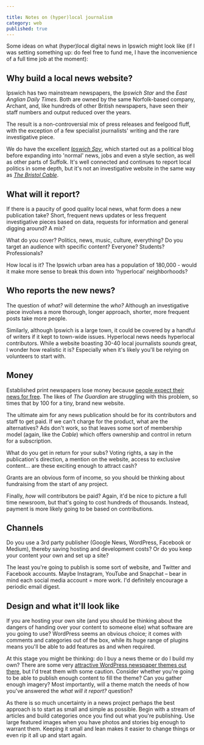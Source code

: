 ```yaml
---

title: Notes on (hyper)local journalism
category: web
published: true
---
```



Some ideas on what (hyper)local digital news in Ipswich might look like (if I was setting something up: do feel free to fund me, I have the inconvenience of a full time job at the moment):

## Why build a local news website?

Ipswich has two mainstream newspapers, the <cite>Ipswich Star</cite> and the <cite>East Anglian Daily Times</cite>. Both are owned by the same Norfolk-based company, Archant, and, like hundreds of other British newspapers, have seen their staff numbers and output reduced over the years.

The result is a non-controversial mix of press releases and feelgood fluff, with the exception of a few specialist journalists' writing and the rare investigative piece.

We do have the excellent <cite>[Ipswich Spy](https://ipswichspy.com/)</cite>, which started out as a political blog before expanding into 'normal' news, jobs and even a style section, as well as other parts of Suffolk. It's well connected and continues to report local politics in some depth, but it's not an investigative website in the same way as <cite>[The Bristol Cable](https://thebristolcable.org/)</cite>.

## What will it report?

If there is a paucity of good quality local news, what form does a new publication take? Short, frequent news updates or less frequent investigative pieces based on data, requests for information and general digging around? A mix?

What do you cover? Politics, news, music, culture, everything? Do you target an audience with specific content? Everyone? Students? Professionals?

How local is it? The Ipswich urban area has a population of 180,000 - would it make more sense to break this down into 'hyperlocal' neighborhoods?

## Who reports the new news?

The question of _what?_ will determine the _who?_ Although an investigative piece involves a more thorough, longer approach, shorter, more frequent posts take more people.

Similarly, although Ipswich is a large town, it could be covered by a handful of writers if it kept to town-wide issues. Hyperlocal news needs hyperlocal contributors. While a website boasting 30-40 local journalists _sounds_ great, I wonder how realistic it is? Especially when it's likely you'll be relying on volunteers to start with.

## Money

Established print newspapers lose money because [people expect their news for free](/2015/03/news-not-free/). The likes of <cite>The Guardian</cite> are struggling with this problem, so times that by 100 for a tiny, brand new website.

The ultimate aim for any news publication should be for its contributors and staff to get paid. If we can't charge for the product, what are the alternatives? Ads don't work, so that leaves some sort of membership model (again, like the <cite>Cable</cite>) which offers ownership and control in return for a subscription.

What do you get in return for your subs? Voting rights, a say in the publication's direction, a mention on the website, access to exclusive content&hellip; are these exciting enough to attract cash?

Grants are an obvious form of income, so you should be thinking about fundraising from the start of any project.

Finally, _how_ will contributors be paid? Again, it'd be nice to picture a full time newsroom, but that's going to cost hundreds of thousands. Instead, payment is more likely going to be based on contributions.

## Channels

Do you use a 3rd party publisher (Google News, WordPress, Facebook or Medium), thereby saving hosting and development costs? Or do you keep your content your own and set up a site?

The least you're going to publish is some sort of website, and Twitter and Facebook accounts. Maybe Instagram, YouTube and Snapchat &#8211; bear in mind each social media account = more work. I'd definitely encourage a periodic email digest.

## Design and what it'll look like

If you are hosting your own site (and you should be thinking about the dangers of handing over your content to someone else) what software are you going to use? WordPress seems an obvious choice; it comes with comments and categories out of the box, while its huge range of plugins means you'll be able to add features as and when required.

At this stage you might be thinking: do I buy a news theme or do I build my own? There are some very [attractive WordPress newspaper themes out there](https://demo.tagdiv.com/newspaper/), but I'd treat them with some caution. Consider whether you're going to be able to publish enough content to fill the theme? Can you gather enough imagery? Most importantly, will a theme match the needs of how you've answered the _what will it report?_ question?

As there is so much uncertainty in a news project perhaps the best approach is to start as small and simple as possible. Begin with a stream of articles and build categories once you find out what you're publishing. Use large featured images when you have photos and stories big enough to warrant them. Keeping it small and lean makes it easier to change things or even rip it all up and start again.
